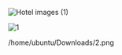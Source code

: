 ![Hotel images (1)](https://user-images.githubusercontent.com/81805695/160995728-12a11dea-534d-48ea-8665-1e309343809e.jpeg)

![1](https://user-images.githubusercontent.com/81805695/161426942-7165d491-289e-4ec1-8b68-837a79afc4dc.png)

/home/ubuntu/Downloads/2.png

